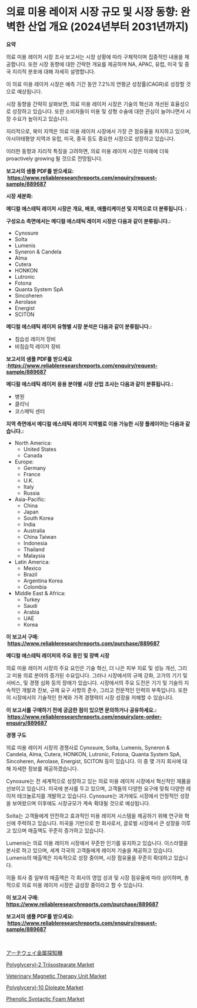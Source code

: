 <p><h1>의료 미용 레이저 시장 규모 및 시장 동향: 완벽한 산업 개요 (2024년부터 2031년까지)</h1></p><p><strong>요약</strong></p>
<p><p>의료 미용 레이저 시장 조사 보고서는 시장 상황에 따라 구체적이며 집중적인 내용을 제공합니다. 또한 시장 동향에 대한 간략한 개요를 제공하며 NA, APAC, 유럽, 미국 및 중국 지리적 분포에 대해 자세히 설명합니다.</p><p>이 의료 미용 레이저 시장은 예측 기간 동안 7.2%의 연평균 성장률(CAGR)로 성장할 것으로 예상됩니다.</p><p>시장 동향을 간략히 살펴보면, 의료 미용 레이저 시장은 기술의 혁신과 개선된 효율성으로 성장하고 있습니다. 또한 소비자들이 미용 및 성형 수술에 대한 관심이 늘어나면서 시장 수요가 높아지고 있습니다.</p><p>지리적으로, 북미 지역은 의료 미용 레이저 시장에서 가장 큰 점유율을 차지하고 있으며, 아시아태평양 지역과 유럽, 미국, 중국 등도 중요한 시장으로 성장하고 있습니다.</p><p>이러한 동향과 지리적 특징을 고려하면, 의료 미용 레이저 시장은 미래에 더욱 proactively growing 될 것으로 전망됩니다.</p></p>
<p><strong>보고서의 샘플 PDF를 받으세요: &nbsp;<a href="https://www.reliableresearchreports.com/enquiry/request-sample/889687">https://www.reliableresearchreports.com/enquiry/request-sample/889687</a></strong></p>
<p><strong>시장 세분화:</strong></p>
<p><strong> 메디컬 에스테틱 레이저 시장은 개요, 배포, 애플리케이션 및 지역으로 더 분류됩니다. :</strong></p>
<p><strong>구성요소 측면에서는 메디컬 에스테틱 레이저 시장은 다음과 같이 분류됩니다.:</strong></p>
<p><ul><li>Cynosure</li><li>Solta</li><li>Lumenis</li><li>Syneron & Candela</li><li>Alma</li><li>Cutera</li><li>HONKON</li><li>Lutronic</li><li>Fotona</li><li>Quanta System SpA</li><li>Sincoheren</li><li>Aerolase</li><li>Energist</li><li>SCITON</li></ul></p>
<p><strong> 메디컬 에스테틱 레이저 유형별 시장 분석은 다음과 같이 분류됩니다.:</strong></p>
<p><ul><li>침습성 레이저 장비</li><li>비침습적 레이저 장비</li></ul></p>
<p><strong>보고서의 샘플 PDF를 받으세요 :<a href="https://www.reliableresearchreports.com/enquiry/request-sample/889687">https://www.reliableresearchreports.com/enquiry/request-sample/889687</a></strong></p>
<p><strong> 메디컬 에스테틱 레이저 응용 분야별 시장 산업 조사는 다음과 같이 분류됩니다.:</strong></p>
<p><ul><li>병원</li><li>클리닉</li><li>코스메틱 센터</li></ul></p>
<p><strong>지역 측면에서 메디컬 에스테틱 레이저 지역별로 이용 가능한 시장 플레이어는 다음과 같습니다.:</strong></p>
<p><ul>
    <li>
        North America:
        <ul>
            <li>United States</li>
            <li>Canada</li>
        </ul>
    </li>
    <li>
        Europe:
        <ul>
            <li>Germany</li>
            <li>France</li>
            <li>U.K.</li>
            <li>Italy</li>
            <li>Russia</li>
        </ul>
    </li>
    <li>
        Asia-Pacific:
        <ul>
            <li>China</li>
            <li>Japan</li>
            <li>South Korea</li>
            <li>India</li>
            <li>Australia</li>
            <li>China Taiwan</li>
            <li>Indonesia</li>
            <li>Thailand</li>
            <li>Malaysia</li>
        </ul>
    </li>
    <li>
        Latin America:
        <ul>
            <li>Mexico</li>
            <li>Brazil</li>
            <li>Argentina Korea</li>
            <li>Colombia</li>
        </ul>
    </li>
    <li>
        Middle East & Africa:
        <ul>
            <li>Turkey</li>
            <li>Saudi</li>
            <li>Arabia</li>
            <li>UAE</li>
            <li>Korea</li>
        </ul>
    </li>
    </ul></p>
<p><strong>이 보고서 구매: &nbsp;<a href="https://www.reliableresearchreports.com/purchase/889687">https://www.reliableresearchreports.com/purchase/889687</a></strong></p>
<p><strong>메디컬 에스테틱 레이저의 주요 동인 및 장벽 시장</strong></p>
<p><p>의료 미용 레이저 시장의 주요 요인은 기술 혁신, 더 나은 피부 치료 및 성능 개선, 그리고 미용 의료 분야의 증가된 수요입니다. 그러나 시장에서의 규제 강화, 고가의 기기 및 서비스, 및 경쟁 심화 등의 장애가 있습니다. 시장에서의 주요 도전은 기기 및 기술의 지속적인 개발과 진보, 규제 요구 사항의 준수, 그리고 전문적인 인력의 부족입니다. 또한 이 시장에서의 기술적인 한계와 가격 경쟁력이 시장 성장을 저해할 수 있습니다.</p></p>
<p><strong>이 보고서를 구매하기 전에 궁금한 점이 있으면 문의하거나 공유하세요.: &nbsp;<a href="https://www.reliableresearchreports.com/enquiry/pre-order-enquiry/889687">https://www.reliableresearchreports.com/enquiry/pre-order-enquiry/889687</a></strong></p>
<p><strong>경쟁 구도</strong></p>
<p><p>의료 미용 레이저 시장의 경쟁사로 Cynosure, Solta, Lumenis, Syneron & Candela, Alma, Cutera, HONKON, Lutronic, Fotona, Quanta System SpA, Sincoheren, Aerolase, Energist, SCITON 등이 있습니다. 이 중 몇 가지 회사에 대해 자세한 정보를 제공하겠습니다.</p><p>Cynosure는 전 세계적으로 성장하고 있는 의료 미용 레이저 시장에서 혁신적인 제품을 선보이고 있습니다. 미국에 본사를 두고 있으며, 고객들의 다양한 요구에 맞춰 다양한 레이저 테크놀로지를 개발하고 있습니다. Cynosure는 과거에도 시장에서 안정적인 성장을 보여왔으며 이후에도 시장규모가 계속 확대될 것으로 예상됩니다.</p><p>Solta는 고객들에게 안전하고 효과적인 미용 레이저 시스템을 제공하기 위해 연구와 혁신에 주력하고 있습니다. 미국을 기반으로 한 회사로서, 글로벌 시장에서 큰 성장을 이루고 있으며 매출액도 꾸준히 증가하고 있습니다.</p><p>Lumenis는 의료 미용 레이저 시장에서 꾸준한 인기를 유지하고 있습니다. 이스라엘을 본사로 하고 있으며, 세계 각국의 고객들에게 레이저 기술을 제공하고 있습니다. Lumenis의 매출액은 지속적으로 성장 중이며, 시장 점유율을 꾸준히 확대하고 있습니다.</p><p>이들 회사 중 일부의 매출액은 각 회사의 영업 성과 및 시장 점유율에 따라 상이하며, 총적으로 의료 미용 레이저 시장은 급성장 중이라고 할 수 있습니다.</p></p>
<p><strong>이 보고서 구매: &nbsp; <a href="https://www.reliableresearchreports.com/purchase/889687">https://www.reliableresearchreports.com/purchase/889687</a></strong></p>
<p><strong>보고서의 샘플 PDF를 받으세요: &nbsp;<a href="https://www.reliableresearchreports.com/enquiry/request-sample/889687">https://www.reliableresearchreports.com/enquiry/request-sample/889687</a></strong><strong></strong></p>
<p>&nbsp;</p>
<p><p><a href="https://github.com/jkjreqjscoxx7/Market-Research-Report-List-1/blob/main/83847932477.md">アーチウェイ金属探知機</a></p><p><a href="https://github.com/yoshih12/Market-Research-Report-List-2/blob/main/polyglyceryl-2-triisostearate-market.md">Polyglyceryl-2 Triisostearate Market</a></p><p><a href="https://issuu.com/reportprime-2/docs/veterinary-magnetic-therapy-unit-market-size-2030.">Veterinary Magnetic Therapy Unit Market</a></p><p><a href="https://github.com/castoriffic/Market-Research-Report-List-3/blob/main/polyglyceryl-10-dioleate-market.md">Polyglyceryl-10 Dioleate Market</a></p><p><a href="https://automatic-knee-4c7.notion.site/Phenolic-Syntactic-Foam-Market-Size-and-Examines-its-Market-Scope-with-a-Primary-Focus-on-Growth-O-13e2a146d8f640c9ad670d7e4ffff18e">Phenolic Syntactic Foam Market</a></p></p>